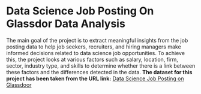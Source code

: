 # Data Science Job Posting On Glassdor Data Analysis
The main goal of the project is to extract meaningful insights from the job posting data to help job seekers, recruiters, and hiring managers make informed decisions related to data science job opportunities. To achieve this, the project looks at various factors such as salary, location, firm, sector, industry type, and skills to determine whether there is a link between these factors and the differences detected in the data.
**The dataset for this project has been taken from the URL link:**
[Data Science Job Posting on Glassdoor](https://www.kaggle.com/datasets/rashikrahmanpritom/data-science-job-posting-on-glassdoor)
